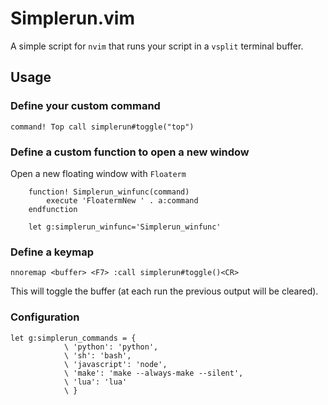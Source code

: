 # Simplerun.vim

A simple script for `nvim` that runs your script in a `vsplit` terminal buffer.

## Usage

### Define your custom command

```
command! Top call simplerun#toggle("top")
```

### Define a custom function to open a new window

Open a new floating window with `Floaterm`

```
    function! Simplerun_winfunc(command)
        execute 'FloatermNew ' . a:command
    endfunction

    let g:simplerun_winfunc='Simplerun_winfunc'
```

### Define a keymap

```
nnoremap <buffer> <F7> :call simplerun#toggle()<CR>
```

This will toggle the buffer (at each run the previous output will be cleared).

### Configuration

```
let g:simplerun_commands = {
            \ 'python': 'python',
            \ 'sh': 'bash',
            \ 'javascript': 'node',
            \ 'make': 'make --always-make --silent',
            \ 'lua': 'lua'
            \ }
```
